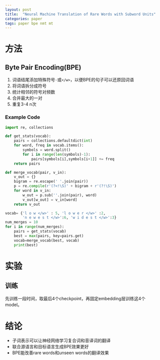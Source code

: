 ```yaml
---
layout: post
title:  "Neural Machine Translation of Rare Words with Subword Units"
categories: paper
tags: paper bpe nmt mt
---
```

# 方法
## Byte Pair Encoding(BPE)
1. 词语结尾添加特殊符号`·`或`</w>`，以便BPE的句子可以还原回词语
2. 将词语拆分成符号
3. 统计相邻的符号对频数
4. 合并最大的一对
5. 重复3-4 n次

### Example Code
```python
import re, collections

def get_stats(vocab):
    pairs = collections.defaultdict(int)
    for word, freq in vocab.items():
        symbols = word.split()
        for i in range(len(symbols)-1):
            pairs[symbols[i],symbols[i+1]] += freq
    return pairs

def merge_vocab(pair, v_in):
    v_out = {}
    bigram = re.escape(' '.join(pair))
    p = re.compile(r'(?<!\S)' + bigram + r'(?!\S)')
    for word in v_in:
        w_out = p.sub(''.join(pair), word)
        v_out[w_out] = v_in[word]
    return v_out

vocab= {'l o w </w>' : 5, 'l o w e r </w>' :2, 
        'n e w e s t </w>':6, 'w i d e s t </w>':3}
num_merges = 10
for i in range(num_merges):
    pairs = get_stats(vocab)
    best = max(pairs, key=pairs.get)
    vocab=merge_vocab(best, vocab)
    print(best)
```
# 实验
## 训练
先训练一段时间，取最后4个checkpoint，再固定embedding层训练这4个model。
# 结论
- 子词表示可以让神经网络学习复合词和音译词的翻译
- 联合源语言和目标语言生成BPE效果更好
- BPE能改善rare words和unseen words的翻译效果